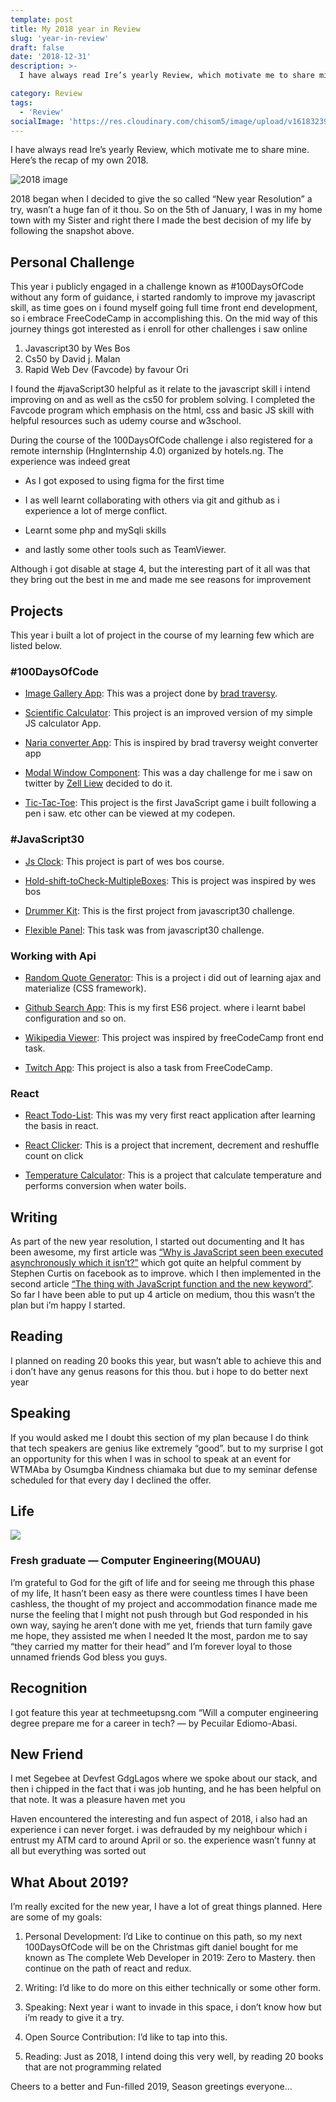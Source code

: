 ```yaml
---
template: post
title: My 2018 year in Review
slug: 'year-in-review'
draft: false
date: '2018-12-31'
description: >-
  I have always read Ire’s yearly Review, which motivate me to share mine. Here’s the recap of my own 2018.

category: Review
tags:
  - 'Review'
socialImage: 'https://res.cloudinary.com/chisom5/image/upload/v1618323912/2018.jpg'
---
```


I have always read Ire’s yearly Review, which motivate me to share mine. Here’s the recap of my own 2018.

![2018 image](https://res.cloudinary.com/chisom5/image/upload/v1618323912/2018.jpg)

2018 began when I decided to give the so called “New year Resolution” a try, wasn’t a huge fan of it thou. So on the 5th of January, I was in my home town with my Sister and right there I made the best decision of my life by following the snapshot above.

## Personal Challenge

This year i publicly engaged in a challenge known as #100DaysOfCode without any form of guidance, i started randomly to improve my javascript skill, as time goes on i found myself going full time front end development, so i embrace FreeCodeCamp in accomplishing this. On the mid way of this journey things got interested as i enroll for other challenges i saw online

1. Javascript30 by Wes Bos
2. Cs50 by David j. Malan
3. Rapid Web Dev (Favcode) by favour Ori

I found the #javaScript30 helpful as it relate to the javascript skill i intend improving on and as well as the cs50 for problem solving. I completed the Favcode program which emphasis on the html, css and basic JS skill with helpful resources such as udemy course and w3school.

During the course of the 100DaysOfCode challenge i also registered for a remote internship (HngInternship 4.0) organized by hotels.ng. The experience was indeed great

- As I got exposed to using figma for the first time

- I as well learnt collaborating with others via git and github as i experience a lot of merge conflict.

- Learnt some php and mySqli skills

- and lastly some other tools such as TeamViewer.

Although i got disable at stage 4, but the interesting part of it all was that they bring out the best in me and made me see reasons for improvement

## Projects

This year i built a lot of project in the course of my learning few which are listed below.
###  #100DaysOfCode

- [Image Gallery App](https://github.com/chisom5/imageGallery_App): This was a project done by [brad traversy](https://twitter.com/traversymedia).

- [Scientific Calculator](https://codepen.io/chisom5/pen/wXOLjO): This project is an improved version of my simple JS calculator App.

- [Naria converter App](https://github.com/chisom5/NariaRateApp): This is inspired by brad traversy weight converter app

- [Modal Window Component](https://codepen.io/chisom5/pen/pKXZLx): This was a day challenge for me i saw on twitter by [Zell Liew](https://twitter.com/zellwk) decided to do it.

- [Tic-Tac-Toe](https://github.com/chisom5/Tic-Tac-ToeApp): This project is the first JavaScript game i built following a pen i saw. etc other can be viewed at my codepen.

### #JavaScript30

- [Js Clock](https://codepen.io/chisom5/pen/gZPNPN): This project is part of wes bos course.

- [Hold-shift-toCheck-MultipleBoxes](https://codepen.io/chisom5/pen/mGMJOx): This is project was inspired by wes bos

- [Drummer Kit](https://github.com/chisom5/Drummer-Kit): This is the first project from javascript30 challenge.

- [Flexible Panel](https://codepen.io/chisom5/pen/WLrqrr): This task was from javascript30 challenge.

### Working with Api

- [Random Quote Generator](https://github.com/chisom5/RandomQuote): This is a project i did out of learning ajax and materialize (CSS framework).

- [Github Search App](https://github.com/chisom5/Github-SearchApp): This is my first ES6 project. where i learnt babel configuration and so on.

- [Wikipedia Viewer](https://github.com/chisom5/Wikipedia-Search): This project was inspired by freeCodeCamp front end task.

- [Twitch App](https://github.com/chisom5/Twitch-App): This project is also a task from FreeCodeCamp.

### React

- [React Todo-List](https://stackblitz.com/edit/react-todolist-app): This was my very first react application after learning the basis in react.

- [React Clicker](https://stackblitz.com/edit/clicker-react): This is a project that increment, decrement and reshuffle count on click

- [Temperature Calculator](https://stackblitz.com/edit/temperature-calculator): This is a project that calculate temperature and performs conversion when water boils.

## Writing

As part of the new year resolution, I started out documenting and It has been awesome, my first article was [“Why is JavaScript seen been executed asynchronously which it isn’t?”](https://codeburst.io/why-is-javascript-seen-been-executed-asynchronously-which-it-isnt-3a3853388e81) which got quite an helpful comment by Stephen Curtis on facebook as to improve. which I then implemented in the second article [“The thing with JavaScript function and the new keyword”](https://codeburst.io/the-thing-with-javascript-function-and-the-new-keyword-10dd0e3763e1). So far I have been able to put up 4 article on medium, thou this wasn’t the plan but i’m happy I started.


## Reading

I planned on reading 20 books this year, but wasn’t able to achieve this and i don’t have any genus reasons for this thou. but i hope to do better next year

## Speaking

If you would asked me I doubt this section of my plan because I do think that tech speakers are genius like extremely “good”. but to my surprise I got an opportunity for this when I was in school to speak at an event for WTMAba by Osumgba Kindness chiamaka but due to my seminar defense scheduled for that every day I declined the offer.

## Life
![](https://res.cloudinary.com/chisom5/image/upload/v1618325299/freshGrad.jpg)
### Fresh graduate — Computer Engineering(MOUAU)
I’m grateful to God for the gift of life and for seeing me through this phase of my life, It hasn’t been easy as there were countless times I have been cashless, the thought of my project and accommodation finance made me nurse the feeling that I might not push through but God responded in his own way, saying he aren’t done with me yet, friends that turn family gave me hope, they assisted me when I needed It the most, pardon me to say “they carried my matter for their head” and I’m forever loyal to those unnamed friends God bless you guys.

## Recognition

I got feature this year at techmeetupsng.com “Will a computer engineering degree prepare me for a career in tech? — by Pecuilar Ediomo-Abasi.

## New Friend

I met Segebee at Devfest GdgLagos where we spoke about our stack, and then i chipped in the fact that i was job hunting, and he has been helpful on that note. It was a pleasure haven met you

Haven encountered the interesting and fun aspect of 2018, i also had an experience i can never forget. i was defrauded by my neighbour which i entrust my ATM card to around April or so. the experience wasn’t funny at all but everything was sorted out

## What About 2019?

I’m really excited for the new year, I have a lot of great things planned. Here are some of my goals:

1. Personal Development: I’d Like to continue on this path, so my next 100DaysOfCode will be on the Christmas gift daniel bought for me known as The complete Web Developer in 2019: Zero to Mastery. then continue on the path of react and redux.

2. Writing: I’d like to do more on this either technically or some other form.

3. Speaking: Next year i want to invade in this space, i don’t know how but i’m ready to give it a try.

4. Open Source Contribution: I’d like to tap into this.

5. Reading: Just as 2018, I intend doing this very well, by reading 20 books that are not programming related

Cheers to a better and Fun-filled 2019, Season greetings everyone...


